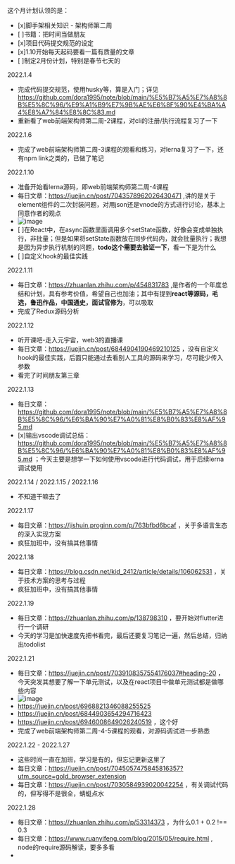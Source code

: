 这个月计划认领的是：
- [x]脚手架相关知识 - 架构师第二周
- [ ]书籍：把时间当做朋友
- [x]项目代码提交规范的设定
- [x]1.10开始每天起码要看一篇有质量的文章
- [ ]制定2月份计划，特别是春节七天的 


2022.1.4
- 完成代码提交规范，使用husky等，算是入门；详见 https://github.com/dora1995/note/blob/main/%E5%B7%A5%E7%A8%8B%E5%8C%96/%E9%A1%B9%E7%9B%AE%E6%8F%90%E4%BA%A4%E8%A7%84%E8%8C%83.md
- 重新看了web前端架构师第二周-2课程，对cli的注册/执行流程复习了一下

2022.1.6
- 完成了web前端架构师第二周-3课程的观看和练习，对lerna复习了一下，还有npm link之类的，已做了笔记

2022.1.10
- 准备开始看lerna源码，即web前端架构师第二周-4课程
- 每日文章：https://juejin.cn/post/7043578962026430471 ,讲的是关于element组件的二次封装问题，对用json还是vnode的方式进行讨论，基本上同意作者的观点
- ![image](https://user-images.githubusercontent.com/53267289/148888666-c3ac5663-ee5b-4bcd-97b3-750283c56e06.png)
- [ ]在React中，在async函数里面调用多个setState函数，好像会变成单独执行，非批量；但是如果将setState函数放在同步代码内，就会批量执行；我想是因为异步执行机制的问题，**todo这个需要去验证一下**，看一下是为什么
- [ ]自定义hook的最佳实践

2022.1.11
- 每日文章：https://zhuanlan.zhihu.com/p/454831783 ,是作者的一个年度总结和计划，具有参考价值，希望自己也加油；其中有提到**react等源码，毛选，鲁迅作品，中国通史，面试官修为**，可以吸取
- 完成了Redux源码分析

2022.1.12
- 听开课吧-走入元宇宙，web3的直播课
- 每日文章：https://juejin.cn/post/6844904190469210125 ，没有自定义hook的最佳实践，后面只能通过去看别人工具的源码来学习，尽可能少传入参数
- 看完了时间朋友第三章

2022.1.13
- 每日文章：https://github.com/dora1995/note/blob/main/%E5%B7%A5%E7%A8%8B%E5%8C%96/%E6%BA%90%E7%A0%81%E8%B0%83%E8%AF%95.md
- [x]输出vscode调试总结：https://github.com/dora1995/note/blob/main/%E5%B7%A5%E7%A8%8B%E5%8C%96/%E6%BA%90%E7%A0%81%E8%B0%83%E8%AF%95.md ；今天主要是想学一下如何使用vscode进行代码调试，用于后续lerna调试使用

2022.1.14 / 2022.1.15 / 2022.1.16
- 不知道干嘛去了

2022.1.17
- 每日文章：https://jishuin.proginn.com/p/763bfbd6bcaf ，关于多语言生态的深入实现方案
- 疯狂加班中，没有搞其他事情

2022.1.18
- 每日文章：https://blog.csdn.net/kid_2412/article/details/106062531 ，关于技术方案的思考与过程
- 疯狂加班中，没有搞其他事情

2022.1.19
- 每日文章：https://zhuanlan.zhihu.com/p/138798310 ，要开始对flutter进行一个调研
- 今天的学习是加快速度先把书看完，最后还要复习笔记一遍，然后总结，归纳出todolist

2022.1.21
- 每日文章：https://juejin.cn/post/7039108357554176037#heading-20 ，今天突发其想要了解一下单元测试，以及在react项目中做单元测试都是做哪些内容
- ![image](https://user-images.githubusercontent.com/53267289/150478621-13caf0e6-1879-42c5-b663-1aa592800f4f.png)
- https://juejin.cn/post/6968821346088255525
- https://juejin.cn/post/6844903654294716423
- https://juejin.cn/post/6946008649026240519 ，这个好
- 完成了web前端架构师第二周-4-5课程的观看，对源码调试进一步熟悉

2022.1.22 - 2022.1.27
- 这些时间一直在加班，学习是有的，但忘记更新这里了
- 每日文章：https://juejin.cn/post/7045057475845816357?utm_source=gold_browser_extension
- 每日文章：https://juejin.cn/post/7030584939020042254 ，有关调试代码的，但写得不是很全，蜻蜓点水

2022.1.28
- 每日文章：https://zhuanlan.zhihu.com/p/53314373 ，为什么0.1 + 0.2 !== 0.3
- 每日文章：https://www.ruanyifeng.com/blog/2015/05/require.html , node的require源码解读，要多多看
- 

